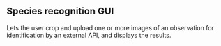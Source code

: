 ## Species recognition GUI

Lets the user crop and upload one or more images of an observation for identification by an external API, and displays the results.